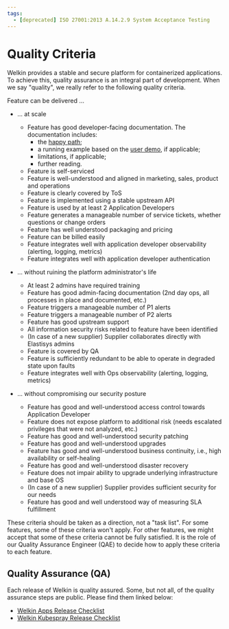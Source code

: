 ```yaml
---
tags:
  - [deprecated] ISO 27001:2013 A.14.2.9 System Acceptance Testing
---
```


# Quality Criteria

Welkin provides a stable and secure platform for containerized applications.
To achieve this, quality assurance is an integral part of development.
When we say "quality", we really refer to the following quality criteria.

Feature can be delivered ...

- ... at scale

    - Feature has good developer-facing documentation. The documentation includes:
        - the [happy path](https://en.wikipedia.org/wiki/Happy_path);
        - a running example based on the [user demo](https://github.com/elastisys/welkin/tree/main/user-demo), if applicable;
        - limitations, if applicable;
        - further reading.
    - Feature is self-serviced
    - Feature is well-understood and aligned in marketing, sales, product and operations
    - Feature is clearly covered by ToS
    - Feature is implemented using a stable upstream API
    - Feature is used by at least 2 Application Developers
    - Feature generates a manageable number of service tickets, whether questions or change orders
    - Feature has well understood packaging and pricing
    - Feature can be billed easily
    - Feature integrates well with application developer observability (alerting, logging, metrics)
    - Feature integrates well with application developer authentication

- ... without ruining the platform administrator's life

    - At least 2 admins have required training
    - Feature has good admin-facing documentation (2nd day ops, all processes in place and documented, etc.)
    - Feature triggers a manageable number of P1 alerts
    - Feature triggers a manageable number of P2 alerts
    - Feature has good upstream support
    - All information security risks related to feature have been identified
    - (In case of a new supplier) Supplier collaborates directly with Elastisys admins
    - Feature is covered by QA
    - Feature is sufficiently redundant to be able to operate in degraded state upon faults
    - Feature integrates well with Ops observability (alerting, logging, metrics)

- ... without compromising our security posture

    - Feature has good and well-understood access control towards Application Developer
    - Feature does not expose platform to additional risk (needs escalated privileges that were not analyzed, etc.)
    - Feature has good and well-understood security patching
    - Feature has good and well-understood upgrades
    - Feature has good and well-understood business continuity, i.e., high availability or self-healing
    - Feature has good and well-understood disaster recovery
    - Feature does not impair ability to upgrade underlying infrastructure and base OS
    - (In case of a new supplier) Supplier provides sufficient security for our needs
    - Feature has good and well understood way of measuring SLA fulfillment

These criteria should be taken as a direction, not a "task list".
For some features, some of these criteria won't apply.
For other features, we might accept that some of these criteria cannot be fully satisfied.
It is the role of our Quality Assurance Engineer (QAE) to decide how to apply these criteria to each feature.

## Quality Assurance (QA)

Each release of Welkin is quality assured.
Some, but not all, of the quality assurance steps are public.
Please find them linked below:

- [Welkin Apps Release Checklist](https://github.com/elastisys/compliantkubernetes-apps/blob/main/release/qa-checklist.md)
- [Welkin Kubespray Release Checklist](https://github.com/elastisys/compliantkubernetes-kubespray/blob/main/release/qa-checklist.md)
